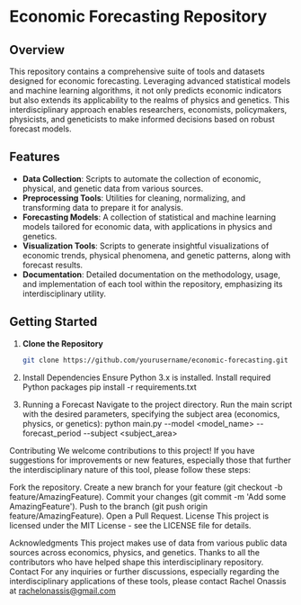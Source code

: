 # Economic Forecasting Repository

## Overview
This repository contains a comprehensive suite of tools and datasets designed for economic forecasting. 
Leveraging advanced statistical models and machine learning algorithms, it not only predicts economic indicators but also extends its applicability to the realms of physics and genetics. 
This interdisciplinary approach enables researchers, economists, policymakers, physicists, and geneticists to make informed decisions based on robust forecast models.

## Features
- **Data Collection**: Scripts to automate the collection of economic, physical, and genetic data from various sources.
- **Preprocessing Tools**: Utilities for cleaning, normalizing, and transforming data to prepare it for analysis.
- **Forecasting Models**: A collection of statistical and machine learning models tailored for economic data, with applications in physics and genetics.
- **Visualization Tools**: Scripts to generate insightful visualizations of economic trends, physical phenomena, and genetic patterns, along with forecast results.
- **Documentation**: Detailed documentation on the methodology, usage, and implementation of each tool within the repository, emphasizing its interdisciplinary utility.

## Getting Started
1. **Clone the Repository**
   ```bash
   git clone https://github.com/yourusername/economic-forecasting.git

2. Install Dependencies
Ensure Python 3.x is installed.
Install required Python packages
pip install -r requirements.txt

3. Running a Forecast
Navigate to the project directory.
Run the main script with the desired parameters, specifying the subject area (economics, physics, or genetics):
python main.py --model <model_name> --forecast_period <period> --subject <subject_area>





Contributing
We welcome contributions to this project! If you have suggestions for improvements or new features, especially those that further the interdisciplinary nature of this tool, please follow these steps:

Fork the repository.
Create a new branch for your feature (git checkout -b feature/AmazingFeature).
Commit your changes (git commit -m 'Add some AmazingFeature').
Push to the branch (git push origin feature/AmazingFeature).
Open a Pull Request.
License
This project is licensed under the MIT License - see the LICENSE file for details.

Acknowledgments
This project makes use of data from various public data sources across economics, physics, and genetics.
Thanks to all the contributors who have helped shape this interdisciplinary repository.
Contact
For any inquiries or further discussions, especially regarding the interdisciplinary applications of these tools, please contact 
Rachel Onassis at rachelonassis@gmail.com
